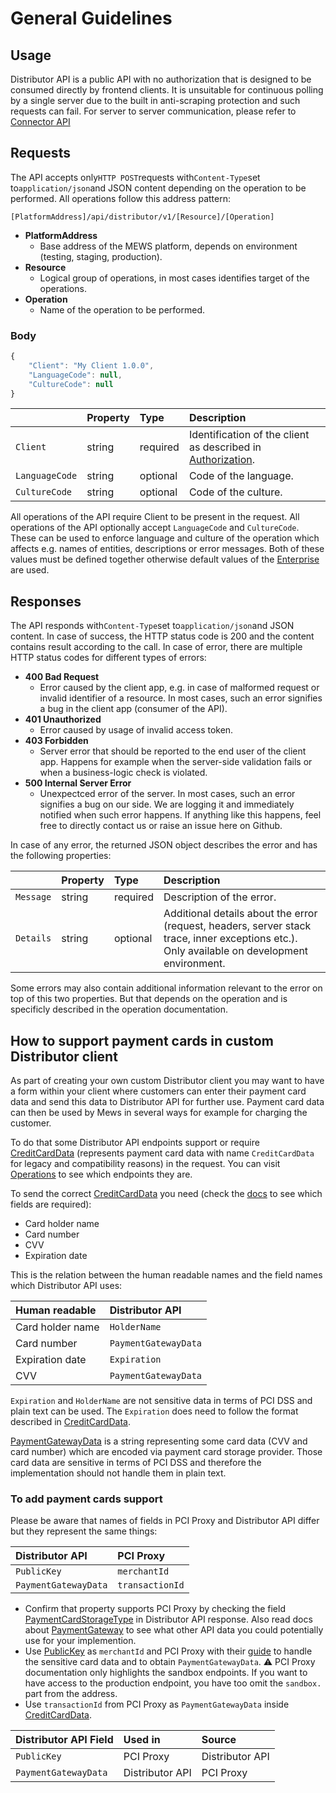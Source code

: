# General Guidelines

## Usage  <a id="Usage"></a>

Distributor API is a public API with no authorization that is designed to be consumed directly by frontend clients. It is unsuitable for continuous polling by a single server due to the built in anti-scraping protection and such requests can fail. For server to server communication, please refer to [Connector API](https://mews-systems.gitbook.io/connector-api/)

## Requests  <a id="requests"></a>

The API accepts only`HTTP POST`requests with`Content-Type`set to`application/json`and JSON content depending on the operation to be performed. All operations follow this address pattern:

```text
[PlatformAddress]/api/distributor/v1/[Resource]/[Operation]
```

* **PlatformAddress**
  * Base address of the MEWS platform, depends on environment \(testing, staging, production\).
* **Resource**
  * Logical group of operations, in most cases identifies target of the operations.
* **Operation**
  * Name of the operation to be performed.

### Body <a id="body"></a>
```javascript
{
    "Client": "My Client 1.0.0",
    "LanguageCode": null,
    "CultureCode": null 
}
```
|  | Property | Type | Description |
| :--- | :--- | :--- | :--- |
| `Client` | string | required | Identification of the client as described in [Authorization](authorization.md). |
| `LanguageCode` | string | optional | Code of the language. |
| `CultureCode` | string | optional | Code of the culture. |

All operations of the API require Client to be present in the request.
All operations of the API optionally accept `LanguageCode` and `CultureCode`. These can be used to enforce language and culture of the operation which affects e.g. names of entities, descriptions or error messages. Both of these values must be defined together otherwise default values of the [Enterprise](operations.md#enterprise) are used.

## Responses  <a id="responses"></a>

The API responds with`Content-Type`set to`application/json`and JSON content. In case of success, the HTTP status code is 200 and the content contains result according to the call. In case of error, there are multiple HTTP status codes for different types of errors:

* **400 Bad Request**
  * Error caused by the client app, e.g. in case of malformed request or invalid identifier of a resource. In most cases, such an error signifies a bug in the client app \(consumer of the API\).
* **401 Unauthorized**
  * Error caused by usage of invalid access token.
* **403 Forbidden**
  * Server error that should be reported to the end user of the client app. Happens for example when the server-side validation fails or when a business-logic check is violated.
* **500 Internal Server Error**
  * Unexpectced error of the server. In most cases, such an error signifies a bug on our side. We are logging it and immediately notified when such error happens. If anything like this happens, feel free to directly contact us or raise an issue here on Github.

In case of any error, the returned JSON object describes the error and has the following properties:

|  | Property | Type | Description |
| :--- | :--- | :--- | :--- |
| `Message` | string | required | Description of the error. |
| `Details` | string | optional | Additional details about the error \(request, headers, server stack trace, inner exceptions etc.\). Only available on development environment. |

Some errors may also contain additional information relevant to the error on top of this two properties. But that depends on the operation and is specificly described in the operation documentation.

## How to support payment cards in custom Distributor client

As part of creating your own custom Distributor client you may want to have a form within your client where customers can enter their payment card data and send this data to Distributor API for further use. Payment card data can then be used by Mews in several ways for example for charging the customer.

To do that some Distributor API endpoints support or require [CreditCardData](operations.md#creditcarddata) (represents payment card data with name `CreditCardData` for legacy and compatibility reasons) in the request. You can visit [Operations](operations.md) to see which endpoints they are.

To send the correct [CreditCardData](operations.md#creditcarddata) you need (check the [docs](operations.md#creditcarddata) to see which fields are required):
* Card holder name
* Card number
* CVV
* Expiration date

This is the relation between the human readable names and the field names which Distributor API uses:

| Human readable      | Distributor API       |
| :------------------ | :-------------------- |
| Card holder name    | `HolderName`          |
| Card number         | `PaymentGatewayData`  |
| Expiration date     | `Expiration`          |
| CVV                 | `PaymentGatewayData`  |

`Expiration` and `HolderName` are not sensitive data in terms of PCI DSS and plain text can be used. The `Expiration` does need to follow the format described in [CreditCardData](operations.md#creditcarddata).

[PaymentGatewayData](payment-gateway-data.md) is a string representing some card data (CVV and card number) which are encoded via payment card storage provider. Those card data are sensitive in terms of PCI DSS and therefore the implementation should not handle them in plain text. 

### To add payment cards support

Please be aware that names of fields in PCI Proxy and Distributor API differ but they represent the same things:

| Distributor API      | PCI Proxy       |
| :-----------------   | :------------   |
| `PublicKey`          | `merchantId`    |
| `PaymentGatewayData` | `transactionId` |

* Confirm that property supports PCI Proxy by checking the field [PaymentCardStorageType](operations.md#paymentcardstoragetype) in Distributor API response. Also read docs about [PaymentGateway](operations.md#payment-gateway) to see what other API data you could potentially use for your implemention.
* Use [PublicKey](operations.md#payment-gateway) as `merchantId` and PCI Proxy with their [guide](https://docs.pci-proxy.com/collect-and-store-cards/capture-iframes) to handle the sensitive card data and to obtain `PaymentGatewayData`.
⚠️  PCI Proxy documentation only highlights the sandbox endpoints. If you want to have access to the production endpoint, you have too omit the `sandbox.` part from the address.
* Use `transactionId` from PCI Proxy as `PaymentGatewayData` inside [CreditCardData](operations.md#creditcarddata). 
 
| Distributor API Field | Used in         | Source          |
| :-----------------    | :------------   | :-----          |
| `PublicKey`           | PCI Proxy       | Distributor API |
| `PaymentGatewayData`  | Distributor API | PCI Proxy       |

